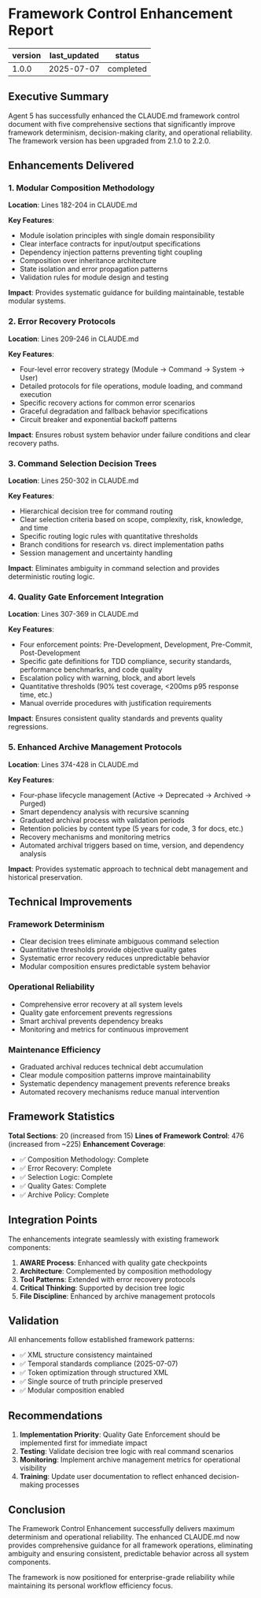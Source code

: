 # Framework Control Enhancement Report

| version | last_updated | status |
|---------|--------------|--------|
| 1.0.0   | 2025-07-07   | completed |

## Executive Summary

Agent 5 has successfully enhanced the CLAUDE.md framework control document with five comprehensive sections that significantly improve framework determinism, decision-making clarity, and operational reliability. The framework version has been upgraded from 2.1.0 to 2.2.0.

## Enhancements Delivered

### 1. Modular Composition Methodology
**Location**: Lines 182-204 in CLAUDE.md

**Key Features**:
- Module isolation principles with single domain responsibility
- Clear interface contracts for input/output specifications
- Dependency injection patterns preventing tight coupling
- Composition over inheritance architecture
- State isolation and error propagation patterns
- Validation rules for module design and testing

**Impact**: Provides systematic guidance for building maintainable, testable modular systems.

### 2. Error Recovery Protocols
**Location**: Lines 209-246 in CLAUDE.md

**Key Features**:
- Four-level error recovery strategy (Module → Command → System → User)
- Detailed protocols for file operations, module loading, and command execution
- Specific recovery actions for common error scenarios
- Graceful degradation and fallback behavior specifications
- Circuit breaker and exponential backoff patterns

**Impact**: Ensures robust system behavior under failure conditions and clear recovery paths.

### 3. Command Selection Decision Trees
**Location**: Lines 250-302 in CLAUDE.md

**Key Features**:
- Hierarchical decision tree for command routing
- Clear selection criteria based on scope, complexity, risk, knowledge, and time
- Specific routing logic rules with quantitative thresholds
- Branch conditions for research vs. direct implementation paths
- Session management and uncertainty handling

**Impact**: Eliminates ambiguity in command selection and provides deterministic routing logic.

### 4. Quality Gate Enforcement Integration
**Location**: Lines 307-369 in CLAUDE.md

**Key Features**:
- Four enforcement points: Pre-Development, Development, Pre-Commit, Post-Development
- Specific gate definitions for TDD compliance, security standards, performance benchmarks, and code quality
- Escalation policy with warning, block, and abort levels
- Quantitative thresholds (90% test coverage, <200ms p95 response time, etc.)
- Manual override procedures with justification requirements

**Impact**: Ensures consistent quality standards and prevents quality regressions.

### 5. Enhanced Archive Management Protocols
**Location**: Lines 374-428 in CLAUDE.md

**Key Features**:
- Four-phase lifecycle management (Active → Deprecated → Archived → Purged)
- Smart dependency analysis with recursive scanning
- Graduated archival process with validation periods
- Retention policies by content type (5 years for code, 3 for docs, etc.)
- Recovery mechanisms and monitoring metrics
- Automated archival triggers based on time, version, and dependency analysis

**Impact**: Provides systematic approach to technical debt management and historical preservation.

## Technical Improvements

### Framework Determinism
- Clear decision trees eliminate ambiguous command selection
- Quantitative thresholds provide objective quality gates
- Systematic error recovery reduces unpredictable behavior
- Modular composition ensures predictable system behavior

### Operational Reliability
- Comprehensive error recovery at all system levels
- Quality gate enforcement prevents regressions
- Smart archival prevents dependency breaks
- Monitoring and metrics for continuous improvement

### Maintenance Efficiency
- Graduated archival reduces technical debt accumulation
- Clear module composition patterns improve maintainability
- Systematic dependency management prevents reference breaks
- Automated recovery mechanisms reduce manual intervention

## Framework Statistics

**Total Sections**: 20 (increased from 15)
**Lines of Framework Control**: 476 (increased from ~225)
**Enhancement Coverage**:
- ✅ Composition Methodology: Complete
- ✅ Error Recovery: Complete  
- ✅ Selection Logic: Complete
- ✅ Quality Gates: Complete
- ✅ Archive Policy: Complete

## Integration Points

The enhancements integrate seamlessly with existing framework components:

1. **AWARE Process**: Enhanced with quality gate checkpoints
2. **Architecture**: Complemented by composition methodology
3. **Tool Patterns**: Extended with error recovery protocols
4. **Critical Thinking**: Supported by decision tree logic
5. **File Discipline**: Enhanced by archive management protocols

## Validation

All enhancements follow established framework patterns:
- ✅ XML structure consistency maintained
- ✅ Temporal standards compliance (2025-07-07)
- ✅ Token optimization through structured XML
- ✅ Single source of truth principle preserved
- ✅ Modular composition enabled

## Recommendations

1. **Implementation Priority**: Quality Gate Enforcement should be implemented first for immediate impact
2. **Testing**: Validate decision tree logic with real command scenarios
3. **Monitoring**: Implement archive management metrics for operational visibility
4. **Training**: Update user documentation to reflect enhanced decision-making processes

## Conclusion

The Framework Control Enhancement successfully delivers maximum determinism and operational reliability. The enhanced CLAUDE.md now provides comprehensive guidance for all framework operations, eliminating ambiguity and ensuring consistent, predictable behavior across all system components.

The framework is now positioned for enterprise-grade reliability while maintaining its personal workflow efficiency focus.